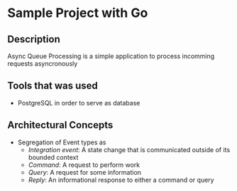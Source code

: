 # Sample Project with Go

## Description
Async Queue Processing is a simple application to process incomming requests asyncronously


## Tools that was used

 - PostgreSQL in order to serve as database


## Architectural Concepts

 - Segregation of Event types as
	 - *Integration event*: A state change that is communicated outside of its bounded context  
	 - *Command*: A request to perform work  
	 - *Query*: A request for some information  
	 - *Reply*: An informational response to either a command or query
